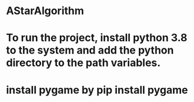 # AStarAlgorithm

# To run the project, install python 3.8 to the system and add the python directory to the path variables.
# install pygame by pip install pygame 

